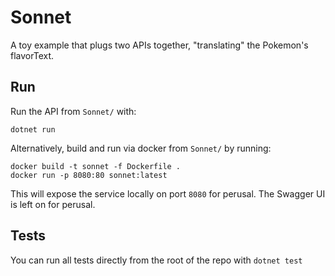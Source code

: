 # Sonnet

A toy example that plugs two APIs together, "translating" the Pokemon's flavorText.

## Run

Run the API from `Sonnet/` with:

```dotnet run```

Alternatively, build and run via docker from `Sonnet/` by running:
```
docker build -t sonnet -f Dockerfile .
docker run -p 8080:80 sonnet:latest
``` 
This will expose the service locally on port `8080` for perusal. The Swagger UI is left on for perusal.

## Tests

You can run all tests directly from the root of the repo with `dotnet test`